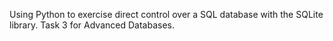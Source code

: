 Using Python to exercise direct control over a SQL database with the SQLite library. Task 3 for Advanced Databases.
